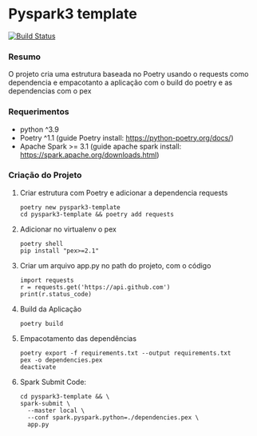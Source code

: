 # Pyspark3 template

[![Build Status](https://travis-ci.org/joemccann/dillinger.svg?branch=master)](https://travis-ci.org/joemccann/dillinger)

### Resumo
O projeto cria uma estrutura baseada no Poetry usando o requests como dependencia e empacotanto a aplicação com o build do poetry e as dependencias com o pex

### Requerimentos
 - python ^3.9
 - Poetry ^1.1 (guide Poetry install: https://python-poetry.org/docs/)
 - Apache Spark >= 3.1 (guide apache spark install: https://spark.apache.org/downloads.html)

### Criação do Projeto
 1. Criar estrutura com Poetry e adicionar a dependencia requests
    ```
    poetry new pyspark3-template
    cd pyspark3-template && poetry add requests
    ```
 2. Adicionar no virtualenv o pex
    ```
    poetry shell
    pip install "pex>=2.1"
    ```
 3. Criar um arquivo app.py no path do projeto, com o código
    ```
    import requests
    r = requests.get('https://api.github.com')
    print(r.status_code)
    ```
 4. Build da Aplicação
    ```
    poetry build
    ```
 5. Empacotamento das dependências
    ```
    poetry export -f requirements.txt --output requirements.txt
    pex -o dependencies.pex
    deactivate
    ```
 6. Spark Submit Code:
    ```
    cd pyspark3-template && \
    spark-submit \
      --master local \
      --conf spark.pyspark.python=./dependencies.pex \
      app.py
    ```

